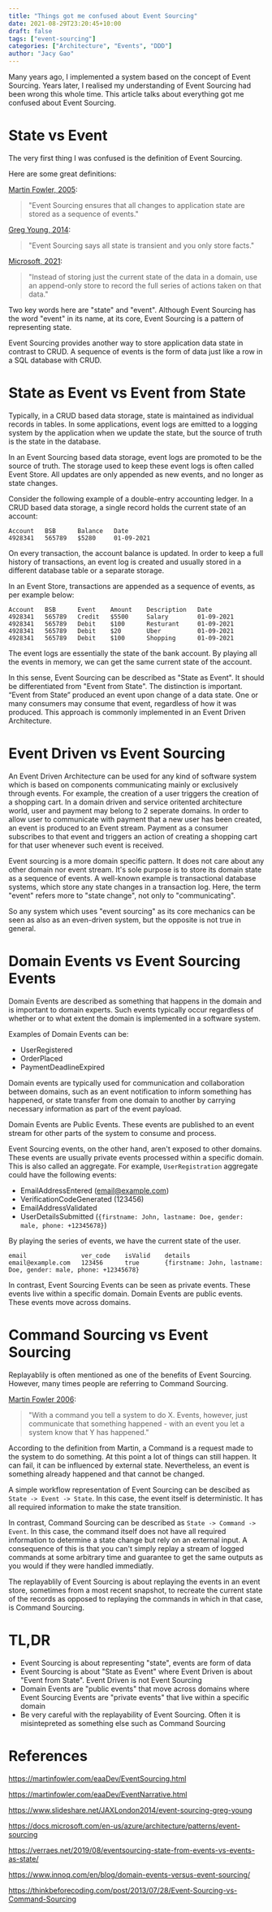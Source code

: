 ```yaml
---
title: "Things got me confused about Event Sourcing"
date: 2021-08-29T23:20:45+10:00
draft: false
tags: ["event-sourcing"]
categories: ["Architecture", "Events", "DDD"] 
author: "Jacy Gao"
---
```


Many years ago, I implemented a system based on the concept of Event Sourcing. Years later, I realised my understanding of Event Sourcing had been wrong this whole time. This article talks about everything got me confused about Event Sourcing.

# State vs Event

The very first thing I was confused is the definition of Event Sourcing.

Here are some great definitions:

[Martin Fowler, 2005](https://martinfowler.com/eaaDev/EventSourcing.html):

>"Event Sourcing ensures that all changes to application state are stored as a sequence of events."

[Greg Young, 2014](https://www.slideshare.net/JAXLondon2014/event-sourcing-greg-young):

>"Event Sourcing says all state is transient and you only store facts."

[Microsoft, 2021]((https://docs.microsoft.com/en-us/azure/architecture/patterns/event-sourcing)):

>"Instead of storing just the current state of the data in a domain, use an append-only store to record the full series of actions taken on that data."

Two key words here are "state" and "event". Although Event Sourcing has the word "event" in its name, at its core, Event Sourcing is a pattern of representing state.

Event Sourcing provides another way to store application data state in contrast to CRUD. A sequence of events is the form of data just like a row in a SQL database with CRUD.

# State as Event vs Event from State

Typically, in a CRUD based data storage, state is maintained as individual records in tables. In some applications, event logs are emitted to a logging system by the application when we update the state, but the source of truth is the state in the database. 

In an Event Sourcing based data storage, event logs are promoted to be the source of truth. The storage used to keep these event logs is often called Event Store. All updates are only appended as new events, and no longer as state changes.

Consider the following example of a double-entry accounting ledger. In a CRUD based data storage, a single record holds the current state of an account:
```
Account   BSB      Balance   Date
4928341   565789   $5280     01-09-2021
```
On every transaction, the account balance is updated. In order to keep a full history of transactions, an event log is created and usually stored in a different database table or a separate storage.

In an Event Store, transactions are appended as a sequence of events, as per example below:
```
Account   BSB      Event    Amount    Description   Date
4928341   565789   Credit   $5500     Salary        01-09-2021
4928341   565789   Debit    $100      Resturant     01-09-2021
4928341   565789   Debit    $20       Uber          01-09-2021
4928341   565789   Debit    $100      Shopping      01-09-2021
```
The event logs are essentially the state of the bank account. By playing all the events in memory, we can get the same current state of the account.

In this sense, Event Sourcing can be described as "State as Event". It should be differentiated from "Event from State". The distinction is important. “Event from State” produced an event upon change of a data state. One or many consumers may consume that event, regardless of how it was produced. This approach is commonly implemented in an Event Driven Architecture.

# Event Driven vs Event Sourcing

An Event Driven Architecture can be used for any kind of software system which is based on components communicating mainly or exclusively through events. For example, the creation of a user triggers the creation of a shopping cart. In a domain driven and service oritented architecture world, user and payment may belong to 2 seperate domains. In order to allow user to communicate with payment that a new user has been created, an event is produced to an Event stream. Payment as a consumer subscribes to that event and triggers an action of creating a shopping cart for that user whenever such event is received.

Event sourcing is a more domain specific pattern. It does not care about any other domain nor event stream. It's sole purpose is to store its domain state as a sequence of events. A well-known example is transactional database systems, which store any state changes in a transaction log. Here, the term "event" refers more to "state change", not only to "communicating".

So any system which uses "event sourcing" as its core mechanics can be seen as also as an even-driven system, but the opposite is not true in general.

# Domain Events vs Event Sourcing Events

Domain Events are described as something that happens in the domain and is important to domain experts. Such events typically occur regardless of whether or to what extent the domain is implemented in a software system.

Examples of Domain Events can be:

- UserRegistered
- OrderPlaced
- PaymentDeadlineExpired

Domain events are typically used for communication and collaboration between domains, such as an event notification to inform something has happened, or state transfer from one domain to another by carrying necessary information as part of the event payload.

Domain Events are Public Events. These events are published to an event stream for other parts of the system to consume and process. 

Event Sourcing events, on the other hand, aren't exposed to other domains. These events are usually private events processed within a specific domain. This is also called an aggregate. For example, `UserRegistration` aggregate could have the following events:

- EmailAddressEntered (email@example.com)
- VerificationCodeGenerated (123456)
- EmailAddressValidated
- UserDetailsSubmitted (`{firstname: John, lastname: Doe, gender: male, phone: +12345678}`)

By playing the series of events, we have the current state of the user.

```
email               ver_code    isValid    details
email@example.com   123456      true       {firstname: John, lastname: Doe, gender: male, phone: +12345678}
```

In contrast, Event Sourcing Events can be seen as private events. These events live within a specific domain. Domain Events are public events. These events move across domains.

# Command Sourcing vs Event Sourcing

Replayablily is often mentioned as one of the benefits of Event Sourcing. However, many times people are referring to Command Sourcing.

[Martin Fowler 2006](https://martinfowler.com/eaaDev/EventNarrative.html):

>"With a command you tell a system to do X. Events, however, just communicate that something happened - with an event you let a system know that Y has happened."

According to the definition from Martin, a Command is a request made to the system to do something. At this point a lot of things can still happen. It can fail, it can be influenced by external state. Nevertheless, an event is something already happened and that cannot be changed.

A simple workflow representation of Event Sourcing can be descibed as `State -> Event -> State`. In this case, the event itself is deterministic. It has all required information to make the state transition.

In contrast, Command Sourcing can be described as `State -> Command -> Event`. In this case, the command itself does not have all required information to determine a state change but rely on an external input. A consequence of this is that you can't simply replay a stream of logged commands at some arbitrary time and guarantee to get the same outputs as you would if they were handled immediatly. 

The replayablily of Event Sourcing is about replaying the events in an event store, sometimes from a most recent snapshot, to recreate the current state of the records as opposed to replaying the commands in which in that case, is Command Sourcing.

# TL,DR

- Event Sourcing is about representing "state", events are form of data
- Event Sourcing is about "State as Event" where Event Driven is about "Event from State". Event Driven is not Event Sourcing
- Domain Events are "public events" that move across domains where Event Sourcing Events are "private events" that live within a specific domain
- Be very careful with the replayability of Event Sourcing. Often it is misintepreted as something else such as Command Sourcing

# References

https://martinfowler.com/eaaDev/EventSourcing.html

https://martinfowler.com/eaaDev/EventNarrative.html

https://www.slideshare.net/JAXLondon2014/event-sourcing-greg-young

https://docs.microsoft.com/en-us/azure/architecture/patterns/event-sourcing

https://verraes.net/2019/08/eventsourcing-state-from-events-vs-events-as-state/

https://www.innoq.com/en/blog/domain-events-versus-event-sourcing/

https://thinkbeforecoding.com/post/2013/07/28/Event-Sourcing-vs-Command-Sourcing
